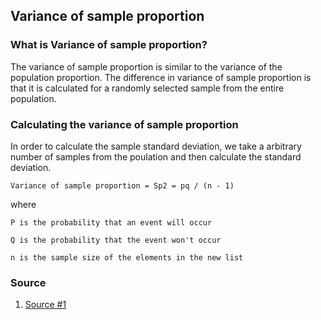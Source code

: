 ## Variance of sample proportion

### What is Variance of sample proportion?
The variance of sample proportion is similar to the variance of the population proportion. The difference in variance of sample proportion is that it is calculated for a randomly selected sample from the entire population.

### Calculating the variance of sample proportion

In order to calculate the sample standard deviation, we take a arbitrary number of samples from the poulation and then calculate the standard deviation.

```
Variance of sample proportion = Sp2 = pq / (n - 1)
```
where

    P is the probability that an event will occur
    
    Q is the probability that the event won't occur

    n is the sample size of the elements in the new list

### Source
1. [Source #1](https://www.statisticshowto.datasciencecentral.com/sampling-distribution-of-the-sample-proportion/)